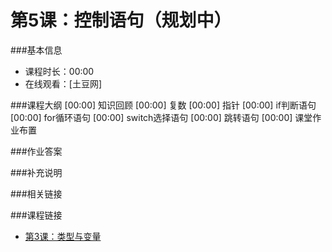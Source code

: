 第5课：控制语句（规划中）
==========================

###基本信息
- 课程时长：00:00
- 在线观看：[土豆网]

###课程大纲
	[00:00] 知识回顾
	[00:00] 复数
	[00:00] 指针
	[00:00] if判断语句
	[00:00] for循环语句
	[00:00] switch选择语句
	[00:00] 跳转语句
	[00:00] 课堂作业布置
	
###作业答案


###补充说明


###相关链接


###课程链接
- [第3课：类型与变量](../lecture3/lecture3.md)